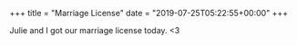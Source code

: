 +++
title = "Marriage License"
date = "2019-07-25T05:22:55+00:00"
+++

Julie and I got our marriage license today. <3
			
